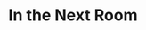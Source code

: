 ---
title: In the Next Room
year: 1929
opening_date: 1929-12-10
closing_date: 
layout: productions
featured_image: 
image_caption:
image_credit:
playbill:
category:
Theatre: Theatre Jacksonville
cast:
  Colonel Piggott: Albert Nilved
  Ambulance Driver: Basil Waler, Jr.
  Ambulance Assistant: Leroy Swain
  Simmonds: Charleston Kennedy
  James Godfrey: Charlie Tutewiler
  Julia Long: Helen Zeigler McMurry
  Inspector Grady: Isaac Peiser
  Philip Valentine: J.H. Spence
  Harry Parks: Joseph Marron
  Duchess de Charriere: Lillian Allderdice
  Tim Morel: M. Ulsch
  Lorna Webster: Pauline Entenza
  Felix Armand: Philip Devlin
  Rogers: Ted Foster
crew:
  Director: Elia Lilian Macklin
  Props: 
    - Dick Grether
    - Dore' Beauchamp-Nobbs
external_links:
---